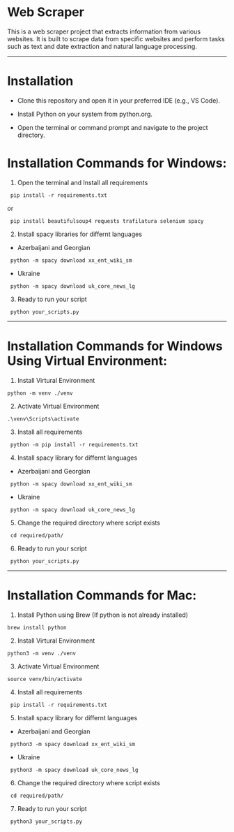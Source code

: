 # Web Scraper

This is a web scraper project that extracts information from various websites. It is built to scrape data from specific websites and perform tasks such as text and date extraction and natural language processing.
___

# Installation

- Clone this repository and open it in your preferred IDE (e.g., VS Code).

- Install Python on your system from python.org.

- Open the terminal or command prompt and navigate to the project directory.


# Installation Commands for Windows:

1. Open the terminal and Install all requirements

```
 pip install -r requirements.txt
``` 
or

```
 pip install beautifulsoup4 requests trafilatura selenium spacy
```   
2. Install spacy libraries for differnt languages
- Azerbaijani and Georgian
```
 python -m spacy download xx_ent_wiki_sm
```   
- Ukraine
```
 python -m spacy download uk_core_news_lg
```    
3. Ready to run your script
```
 python your_scripts.py
```   
___

# Installation Commands for Windows Using Virtual Environment:
1. Install Virtural Environment 
```
python -m venv ./venv
```
2. Activate Virtual Environment
```
.\venv\Scripts\activate 
```
3. Install all requirements
```
 python -m pip install -r requirements.txt 
```   
4. Install spacy library for differnt languages
- Azerbaijani and Georgian
```
 python -m spacy download xx_ent_wiki_sm
```   
- Ukraine
```
 python -m spacy download uk_core_news_lg
```  

5. Change the required directory where script exists
```
 cd required/path/
```   
6. Ready to run your script
```
 python your_scripts.py
```   
___

# Installation Commands for Mac:

1. Install Python using Brew (If python is not already installed)
```
brew install python 
```
2. Install Virtural Environment 
```
python3 -m venv ./venv
```
3. Activate Virtual Environment
```
source venv/bin/activate
```
4. Install all requirements
```
 pip install -r requirements.txt
```   
5. Install spacy library for differnt languages
- Azerbaijani and Georgian
```
 python3 -m spacy download xx_ent_wiki_sm
```   
- Ukraine
```
 python3 -m spacy download uk_core_news_lg
```  
6. Change the required directory where script exists
```
 cd required/path/
```   
7. Ready to run your script
```
 python3 your_scripts.py
```   
